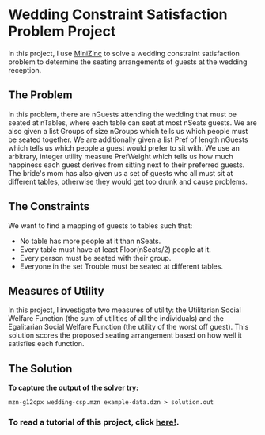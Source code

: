 # Wedding Constraint Satisfaction Problem Project
In this project, I use [MiniZinc](https://www.minizinc.org/) to solve a wedding constraint satisfaction problem to determine the seating arrangements of guests at the wedding reception. 
      
## The Problem
In this problem, there are nGuests attending the wedding that must be seated at nTables, where each table can seat at most nSeats guests. We are also given a list Groups of size nGroups which tells us which people must be seated together. We are additionally given a list Pref of length nGuests which tells us which people a guest would prefer to sit with. We use an arbitrary, integer utility measure PrefWeight which tells us how much happiness each guest derives from sitting next to their preferred guests. The bride's mom has also given us a set of guests who all must sit at different tables, otherwise they would get too drunk and cause problems.
       
## The Constraints
We want to find a mapping of guests to tables such that:
      
* No table has more people at it than nSeats.      
* Every table must have at least Floor(nSeats/2) people at it.      
* Every person must be seated with their group.      
* Everyone in the set Trouble must be seated at different tables.      
        
## Measures of Utility
In this project, I investigate two measures of utility: the Utilitarian Social Welfare Function (the sum of utilities of all the individuals) and the Egalitarian Social Welfare Function (the utility of the worst off guest). This solution scores the proposed seating arrangement based on how well it satisfies each function. 
     
## The Solution
**To capture the output of the solver try:**
```
mzn-g12cpx wedding-csp.mzn example-data.dzn > solution.out
```
      
### To read a tutorial of this project, click [here!](https://mmiguez1.github.io/wedding-csp/). 
